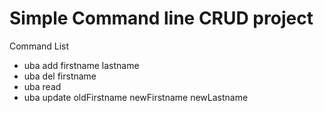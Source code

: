 <h1>Simple Command line CRUD project</h1>
<p>Command List</p>
<ul>
  <li>uba add firstname lastname</li>
  <li>uba del firstname</li>
  <li>uba read </li>
  <li>uba update oldFirstname newFirstname newLastname</li>
</ul>
